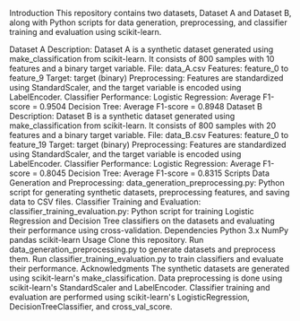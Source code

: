 Introduction This repository contains two datasets, Dataset A and
Dataset B, along with Python scripts for data generation, preprocessing,
and classifier training and evaluation using scikit-learn.

Dataset A Description: Dataset A is a synthetic dataset generated using
make_classification from scikit-learn. It consists of 800 samples with
10 features and a binary target variable. File: data_A.csv Features:
feature_0 to feature_9 Target: target (binary) Preprocessing: Features
are standardized using StandardScaler, and the target variable is
encoded using LabelEncoder. Classifier Performance: Logistic Regression:
Average F1-score = 0.9504 Decision Tree: Average F1-score = 0.8948
Dataset B Description: Dataset B is a synthetic dataset generated using
make_classification from scikit-learn. It consists of 800 samples with
20 features and a binary target variable. File: data_B.csv Features:
feature_0 to feature_19 Target: target (binary) Preprocessing: Features
are standardized using StandardScaler, and the target variable is
encoded using LabelEncoder. Classifier Performance: Logistic Regression:
Average F1-score = 0.8045 Decision Tree: Average F1-score = 0.8315
Scripts Data Generation and Preprocessing:
data_generation_preprocessing.py: Python script for generating synthetic
datasets, preprocessing features, and saving data to CSV files.
Classifier Training and Evaluation: classifier_training_evaluation.py:
Python script for training Logistic Regression and Decision Tree
classifiers on the datasets and evaluating their performance using
cross-validation. Dependencies Python 3.x NumPy pandas scikit-learn
Usage Clone this repository. Run data_generation_preprocessing.py to
generate datasets and preprocess them. Run
classifier_training_evaluation.py to train classifiers and evaluate
their performance. Acknowledgments The synthetic datasets are generated
using scikit-learn\'s make_classification. Data preprocessing is done
using scikit-learn\'s StandardScaler and LabelEncoder. Classifier
training and evaluation are performed using scikit-learn\'s
LogisticRegression, DecisionTreeClassifier, and cross_val_score.

